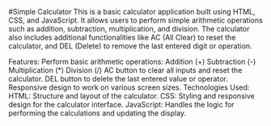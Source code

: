 #Simple Calculator
This is a basic calculator application built using HTML, CSS, and JavaScript. It allows users to perform simple arithmetic operations such as addition, subtraction, multiplication, and division. The calculator also includes additional functionalities like AC (All Clear) to reset the calculator, and DEL (Delete) to remove the last entered digit or operation.

Features:
Perform basic arithmetic operations:
Addition (+)
Subtraction (-)
Multiplication (*)
Division (/)
AC button to clear all inputs and reset the calculator.
DEL button to delete the last entered value or operator.
Responsive design to work on various screen sizes.
Technologies Used:
HTML: Structure and layout of the calculator.
CSS: Styling and responsive design for the calculator interface.
JavaScript: Handles the logic for performing the calculations and updating the display.
